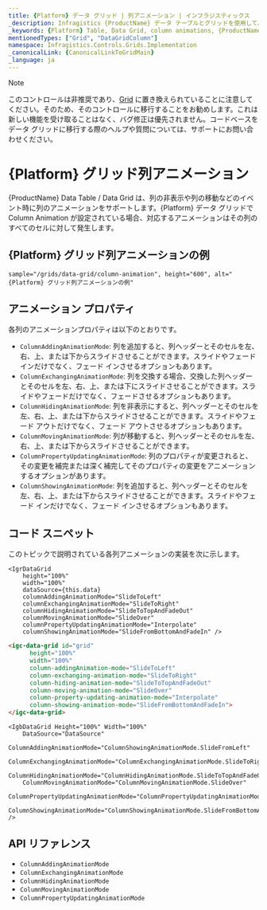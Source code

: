```yaml
---
title: {Platform} データ グリッド | 列アニメーション | インフラジスティックス
_description: Infragistics {ProductName} データ テーブルとグリッドを使用して、列を移動または非表示にするときに、イベントで列アニメーションを表示する方法を説明します。{ProductName} テーブル チュートリアルを是非お試しください!
_keywords: {Platform} Table, Data Grid, column animations, {ProductName}, Infragistics, {Platform} テーブル, データ グリッド, 列アニメーション, インフラジスティックス
mentionedTypes: ["Grid", "DataGridColumn"]
namespace: Infragistics.Controls.Grids.Implementation
_canonicalLink: {CanonicalLinkToGridMain}
_language: ja
---
```


<!-- Blazor, WebComponents -->

> [!Note]
このコントロールは非推奨であり、[Grid](../data-grid.md) に置き換えられていることに注意してください。そのため、そのコントロールに移行することをお勧めします。これは新しい機能を受け取ることはなく、バグ修正は優先されません。コードベースをデータ グリッドに移行する際のヘルプや質問については、サポートにお問い合わせください。

<!-- end: Blazor, WebComponents -->

# {Platform} グリッド列アニメーション

{ProductName} Data Table / Data Grid は、列の非表示や列の移動などのイベント時に列のアニメーションをサポートします。{Platform} データ グリッドで Column Animation が設定されている場合、対応するアニメーションはその列のすべてのセルに対して発生します。

## {Platform} グリッド列アニメーションの例


`sample="/grids/data-grid/column-animation", height="600", alt="{Platform} グリッド列アニメーションの例"`



<div class="divider--half"></div>

## アニメーション プロパティ

各列のアニメーションプロパティは以下のとおりです。

- `ColumnAddingAnimationMode`: 列を追加すると、列ヘッダーとそのセルを左、右、上、または下からスライドさせることができます。スライドやフェード インだけでなく、フェード インさせるオプションもあります。
- `ColumnExchangingAnimationMode`: 列を交換する場合、交換した列ヘッダーとそのセルを左、右、上、または下にスライドさせることができます。スライドやフェードだけでなく、フェードさせるオプションもあります。
- `ColumnHidingAnimationMode`: 列を非表示にすると、列ヘッダーとそのセルを左、右、上、または下からスライドさせることができます。スライドやフェード アウトだけでなく、フェード アウトさせるオプションもあります。
- `ColumnMovingAnimationMode`: 列が移動すると、列ヘッダーとそのセルを左、右、上、または下からスライドさせることができます。
- `ColumnPropertyUpdatingAnimationMode`: 列のプロパティが変更されると、その変更を補完または深く補完してそのプロパティの変更をアニメーションするオプションがあります。
- `ColumnShowingAnimationMode`: 列を追加すると、列ヘッダーとそのセルを左、右、上、または下からスライドさせることができます。スライドやフェード インだけでなく、フェード インさせるオプションもあります。

## コード スニペット

このトピックで説明されている各列アニメーションの実装を次に示します。

```tsx
<IgrDataGrid
    height="100%"
    width="100%"
    dataSource={this.data}
    columnAddingAnimationMode="SlideToLeft"
    columnExchangingAnimationMode="SlideToRight"
    columnHidingAnimationMode="SlideToTopAndFadeOut"
    columnMovingAnimationMode="SlideOver"
    columnPropertyUpdatingAnimationMode="Interpolate"
    columnShowingAnimationMode="SlideFromBottomAndFadeIn" />
```

```html
<igc-data-grid id="grid"
      height="100%"
      width="100%"
      column-addingAnimation-mode="SlideToLeft"
      column-exchanging-animation-mode="SlideToRight"
      column-hiding-animation-mode="SlideToTopAndFadeOut"
      column-moving-animation-mode="SlideOver"
      column-property-updating-animation-mode="Interpolate"
      column-showing-animation-mode="SlideFromBottomAndFadeIn">
</igc-data-grid>
```

```razor
<IgbDataGrid Height="100%" Width="100%"
    DataSource="DataSource"
    ColumnAddingAnimationMode="ColumnShowingAnimationMode.SlideFromLeft"
    ColumnExchangingAnimationMode="ColumnExchangingAnimationMode.SlideToRight"
    ColumnHidingAnimationMode="ColumnHidingAnimationMode.SlideToTopAndFadeOut"
    ColumnMovingAnimationMode="ColumnMovingAnimationMode.SlideOver"
    ColumnPropertyUpdatingAnimationMode="ColumnPropertyUpdatingAnimationMode.Interpolate"
    ColumnShowingAnimationMode="ColumnShowingAnimationMode.SlideFromBottomAndFadeIn" />
```

## API リファレンス

 - `ColumnAddingAnimationMode`
 - `ColumnExchangingAnimationMode`
 - `ColumnHidingAnimationMode`
 - `ColumnMovingAnimationMode`
 - `ColumnPropertyUpdatingAnimationMode`